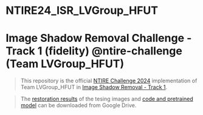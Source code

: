 # NTIRE24_ISR_LVGroup_HFUT
# Image Shadow Removal Challenge - Track 1 (fidelity) @ntire-challenge (Team LVGroup_HFUT)

> This repository is the official [NTIRE Challenge 2024](https://cvlai.net/ntire/2024/) implementation of Team LVGroup_HFUT in [Image Shadow Removal - Track 1](https://codalab.lisn.upsaclay.fr/competitions/17539).

> The [restoration results](https://drive.google.com/file/d/1BP_npsUW9FhQlHed3fkYfHICAl0CyX8n/view?usp=sharing) of the tesing images and [code and pretrained model](https://drive.google.com/file/d/13SMmZfUvYASQyTE6NZBGRvZxxRzxwOJ8/view?usp=sharing) can be downloaded from Google Drive.
